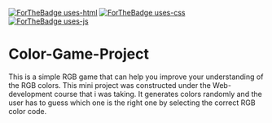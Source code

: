 [![ForTheBadge uses-html](http://ForTheBadge.com/images/badges/uses-html.svg)](http://ForTheBadge.com)
[![ForTheBadge uses-css](http://ForTheBadge.com/images/badges/uses-css.svg)](http://ForTheBadge.com)
[![ForTheBadge uses-js](http://ForTheBadge.com/images/badges/uses-js.svg)](http://ForTheBadge.com)

# Color-Game-Project
This is a simple RGB game that can help you improve your understanding of  the RGB colors. This mini project was constructed under the Web-development course that i was taking. It generates colors randomly and the user has to guess which one is the right one by selecting the correct RGB  color code.
